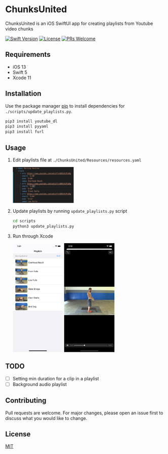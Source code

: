 # ChunksUnited

ChunksUnited is an iOS SwiftUI app for creating playlists from Youtube video chunks

[![Swift Version][swift-image]][swift-url]
[![License][license-image]][license-url]
[![PRs Welcome](https://img.shields.io/badge/PRs-welcome-brightgreen.svg?style=flat-square)](http://makeapullrequest.com)

## Requirements

- iOS 13
- Swift 5
- Xcode 11

## Installation

Use the package manager [pip](https://pip.pypa.io/en/stable/) to install dependencies for `./scripts/update_playlists.py`.

```bash
pip3 install youtube_dl
pip3 install pyyaml
pip3 install furl
```

## Usage

1. Edit playlists file at `./ChunksUnited/Resources/resources.yaml`

   <img src="./screenshots/playlists_yaml.png" width="40%">

2. Update playlists by running `update_playlists.py` script

   ```bash
   cd scripts
   python3 update_playlists.py
   ```

3. Run through Xcode

   <img src="./screenshots/playlists_ios.png" width="33%">
   <img src="./screenshots/player_ios.png" width="33%">

## TODO

- [ ] Setting min duration for a clip in a playlist
- [ ] Background audio playlist

## Contributing

Pull requests are welcome. For major changes, please open an issue first to discuss what you would like to change.

## License

[MIT](https://choosealicense.com/licenses/mit/)

[swift-image]: https://img.shields.io/badge/swift-5.0-orange.svg
[swift-url]: https://swift.org/
[license-image]: https://img.shields.io/badge/License-MIT-blue.svg
[license-url]: LICENSE
